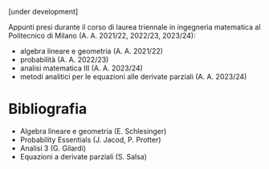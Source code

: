 [under development]

Appunti presi durante il corso di laurea triennale in ingegneria matematica al Politecnico di Milano (A. A. 2021/22, 2022/23, 2023/24): 
* algebra lineare e geometria (A. A. 2021/22)
* probabilità (A. A. 2022/23)
* analisi matematica III (A. A. 2023/24)
* metodi analitici per le equazioni alle derivate parziali (A. A. 2023/24)

# Bibliografia
* Algebra lineare e geometria (E. Schlesinger)
* Probability Essentials (J. Jacod, P. Protter)
* Analisi 3 (G. Gilardi)
* Equazioni a derivate parziali (S. Salsa)
